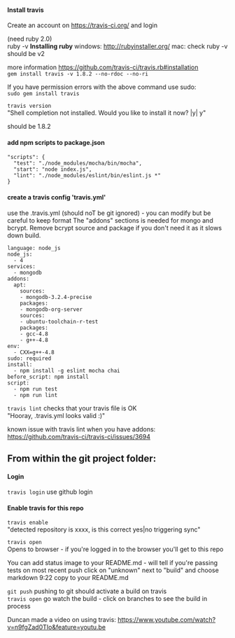 
#### Install travis
Create an account on https://travis-ci.org/ and login  


(need ruby 2.0)  
ruby -v
**Installing ruby**
windows: http://rubyinstaller.org/
mac: check ruby -v should be v2

more information https://github.com/travis-ci/travis.rb#installation  
`gem install travis -v 1.8.2 --no-rdoc --no-ri`   

If you have permission errors with the above command use sudo:   
`sudo gem install travis`  

`travis version`  
"Shell completion not installed. Would you like to install it now? |y| y"  

should be 1.8.2

#### add npm scripts to package.json
```
"scripts": {
  "test": "./node_modules/mocha/bin/mocha",
  "start": "node index.js",
  "lint": "./node_modules/eslint/bin/eslint.js *"
}
```

#### create a travis config 'travis.yml'
use the .travis.yml (should noT be git ignored) -  you can modify but be careful to keep format
The "addons" sections is needed for mongo and bcrypt. Remove bcrypt source and package if you don't need it as it slows down build.

```
language: node_js
node_js:
  - 4
services:
  - mongodb
addons:
  apt:
    sources:
    - mongodb-3.2.4-precise
    packages:
    - mongodb-org-server
    sources:
    - ubuntu-toolchain-r-test
    packages:
    - gcc-4.8
    - g++-4.8
env:
  - CXX=g++-4.8
sudo: required
install:
  - npm install -g eslint mocha chai
before_script: npm install
script:
  - npm run test
  - npm run lint
```

`travis lint`   checks that your travis file is OK  
"Hooray, .travis.yml looks valid :)"  

known issue with travis lint when you have addons:  
https://github.com/travis-ci/travis-ci/issues/3694

## From within the git project folder:

#### Login
`travis login`  use github login  

#### Enable travis for this repo
`travis enable`  
"detected repository is xxxx, is this correct yes|no
triggering sync"  


`travis open`   
Opens to browser - if you're logged in to the browser you'll get to this repo

You can add status image to your README.md - will tell if you're passing tests on most recent push
click on "unknown" next to "build" and choose markdown 9:22
copy to your README.md

`git push`  pushing to git should activate a build on travis  
`travis open`  go watch the build  - click on branches to see the build in process  

Duncan made a video on using travis: https://www.youtube.com/watch?v=n9fgZad0TIo&feature=youtu.be

